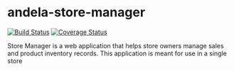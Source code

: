 # andela-store-manager
[![Build Status](https://travis-ci.com/wombolo/andela-store-manager.svg?branch=api_v1)](https://travis-ci.com/wombolo/andela-store-manager)
[![Coverage Status](https://coveralls.io/repos/github/wombolo/andela-store-manager/badge.svg?branch=master)](https://coveralls.io/github/wombolo/andela-store-manager?branch=master)

Store Manager is a web application that helps store owners manage sales and product inventory records. This application is meant for use in a single store
